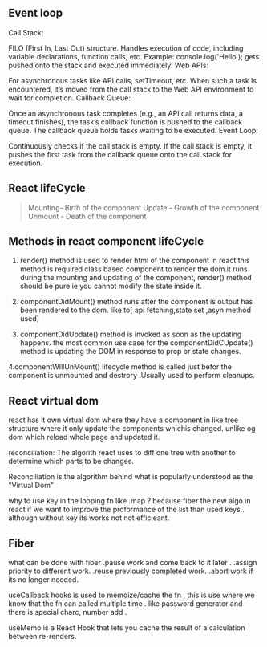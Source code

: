 ## Event loop

Call Stack:

FILO (First In, Last Out) structure.
Handles execution of code, including variable declarations, function calls, etc.
Example: console.log('Hello'); gets pushed onto the stack and executed immediately.
Web APIs:

For asynchronous tasks like API calls, setTimeout, etc.
When such a task is encountered, it’s moved from the call stack to the Web API environment to wait for completion.
Callback Queue:

Once an asynchronous task completes (e.g., an API call returns data, a timeout finishes), the task’s callback function is pushed to the callback queue.
The callback queue holds tasks waiting to be executed.
Event Loop:

Continuously checks if the call stack is empty.
If the call stack is empty, it pushes the first task from the callback queue onto the call stack for execution.

## React lifeCycle

> Mounting- Birth of the component
> Update - Growth of the component
> Unmount - Death of the component

## Methods in react component lifeCycle

1. render() method is used to render html of the component in react.this method is required class based component to render the dom.it runs during the mounting and updating of the component, render() method should be pure ie you cannot modify the state inside it.

2. componentDidMount() method runs after the component is output has been rendered to the dom. like to[ api fetching,state set ,asyn method used]

3. componentDidUpdate() method is invoked as soon as the updating happens. the most common use case for the componentDidCUpdate() method is updating the DOM in response to prop or state changes.

4.componentWIllUnMount() lifecycle method is called just befor the component is unmounted and destrory .Usually used to perform cleanups.

## React virtual dom
react has it own virtual dom where they have a component in like tree structure where it only update the components whichis changed. unlike og dom which reload whole page and updated it.

  reconciliation: The algorith react uses to diff one tree with another to determine which parts to be changes.

  Reconciliation is the algorithm behind what is popularly understood as the "Virtual Dom"

why to use key in the looping fn like .map ?  because fiber the new algo in react if we want to improve the proformance of the list than used keys.. although without key its works not not efficieant.

## Fiber
what can be done with fiber
.pause work and come back to it later .
.assign priority to different work.
.reuse previously completed work.
.abort work if its no longer needed.


useCallback hooks is used to memoize/cache the fn , this is use where we know that the fn can called multiple time . like password generator and there is special charc, number add .

useMemo is a React Hook that lets you cache the result of a calculation between re-renders.

